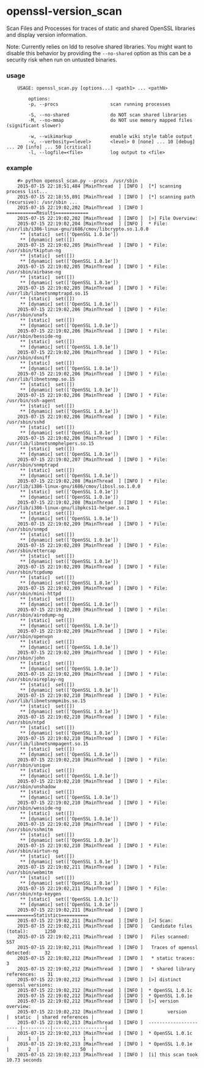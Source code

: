# openssl-version_scan
Scan Files and Processes for traces of static and shared OpenSSL libraries and display version information.

Note: Currently relies on ldd to resolve shared libraries. You might want to disable this behavior by providing the ```--no-shared``` option as this can be a security risk when run on untusted binaries.

### usage

        USAGE: openssl_scan.py [options...] <path1> ... <pathN>

            options:
            -p, --procs                   scan running processes

            -S, --no-shared               do NOT scan shared libraries
            -M, --no-mmap                 do NOT use memory mapped files (significant slower)

            -w, --wikimarkup              enable wiki style table output
            -v, --verbosity=<level>       <level> 0 [none] ... 10 [debug] ... 20 [info] ... 50 [critical]
            -l, --logfile=<file>          log output to <file>



### example

        #> python openssl_scan.py --procs  /usr/sbin
        2015-07-15 22:18:51,484 [MainThread  ] [INFO ]  [*] scanning process list...
        2015-07-15 22:18:55,891 [MainThread  ] [INFO ]  [*] scanning path (recursive): /usr/sbin ...
        2015-07-15 22:19:02,202 [MainThread  ] [INFO ]  ===========Results============
        2015-07-15 22:19:02,202 [MainThread  ] [INFO ]  [>] File Overview:
        2015-07-15 22:19:02,204 [MainThread  ] [INFO ]  * File: /usr/lib/i386-linux-gnu/i686/cmov/libcrypto.so.1.0.0
         ** [static]  set(['OpenSSL 1.0.1e'])
         ** [dynamic] set([])
        2015-07-15 22:19:02,205 [MainThread  ] [INFO ]  * File: /usr/sbin/tkiptun-ng
         ** [static]  set([])
         ** [dynamic] set(['OpenSSL 1.0.1e'])
        2015-07-15 22:19:02,205 [MainThread  ] [INFO ]  * File: /usr/sbin/airbase-ng
         ** [static]  set([])
         ** [dynamic] set(['OpenSSL 1.0.1e'])
        2015-07-15 22:19:02,205 [MainThread  ] [INFO ]  * File: /usr/lib/libnetsnmptrapd.so.15
         ** [static]  set([])
         ** [dynamic] set(['OpenSSL 1.0.1e'])
        2015-07-15 22:19:02,206 [MainThread  ] [INFO ]  * File: /usr/sbin/unafs
         ** [static]  set([])
         ** [dynamic] set(['OpenSSL 1.0.1e'])
        2015-07-15 22:19:02,206 [MainThread  ] [INFO ]  * File: /usr/sbin/besside-ng
         ** [static]  set([])
         ** [dynamic] set(['OpenSSL 1.0.1e'])
        2015-07-15 22:19:02,206 [MainThread  ] [INFO ]  * File: /usr/sbin/dsniff
         ** [static]  set([])
         ** [dynamic] set(['OpenSSL 1.0.1e'])
        2015-07-15 22:19:02,206 [MainThread  ] [INFO ]  * File: /usr/lib/libnetsnmp.so.15
         ** [static]  set([])
         ** [dynamic] set(['OpenSSL 1.0.1e'])
        2015-07-15 22:19:02,206 [MainThread  ] [INFO ]  * File: /usr/bin/ssh-agent
         ** [static]  set([])
         ** [dynamic] set(['OpenSSL 1.0.1e'])
        2015-07-15 22:19:02,206 [MainThread  ] [INFO ]  * File: /usr/sbin/sshd
         ** [static]  set([])
         ** [dynamic] set(['OpenSSL 1.0.1e'])
        2015-07-15 22:19:02,206 [MainThread  ] [INFO ]  * File: /usr/lib/libnetsnmphelpers.so.15
         ** [static]  set([])
         ** [dynamic] set(['OpenSSL 1.0.1e'])
        2015-07-15 22:19:02,207 [MainThread  ] [INFO ]  * File: /usr/sbin/snmptrapd
         ** [static]  set([])
         ** [dynamic] set(['OpenSSL 1.0.1e'])
        2015-07-15 22:19:02,208 [MainThread  ] [INFO ]  * File: /usr/lib/i386-linux-gnu/i686/cmov/libssl.so.1.0.0
         ** [static]  set(['OpenSSL 1.0.1e'])
         ** [dynamic] set(['OpenSSL 1.0.1e'])
        2015-07-15 22:19:02,208 [MainThread  ] [INFO ]  * File: /usr/lib/i386-linux-gnu/libpkcs11-helper.so.1
         ** [static]  set([])
         ** [dynamic] set(['OpenSSL 1.0.1e'])
        2015-07-15 22:19:02,209 [MainThread  ] [INFO ]  * File: /usr/sbin/snmpd
         ** [static]  set([])
         ** [dynamic] set(['OpenSSL 1.0.1e'])
        2015-07-15 22:19:02,209 [MainThread  ] [INFO ]  * File: /usr/sbin/ettercap
         ** [static]  set([])
         ** [dynamic] set(['OpenSSL 1.0.1e'])
        2015-07-15 22:19:02,209 [MainThread  ] [INFO ]  * File: /usr/sbin/tcpdump
         ** [static]  set([])
         ** [dynamic] set(['OpenSSL 1.0.1e'])
        2015-07-15 22:19:02,209 [MainThread  ] [INFO ]  * File: /usr/sbin/mini-httpd
         ** [static]  set([])
         ** [dynamic] set(['OpenSSL 1.0.1e'])
        2015-07-15 22:19:02,209 [MainThread  ] [INFO ]  * File: /usr/sbin/airodump-ng
         ** [static]  set([])
         ** [dynamic] set(['OpenSSL 1.0.1e'])
        2015-07-15 22:19:02,209 [MainThread  ] [INFO ]  * File: /usr/sbin/openvpn
         ** [static]  set([])
         ** [dynamic] set(['OpenSSL 1.0.1e'])
        2015-07-15 22:19:02,209 [MainThread  ] [INFO ]  * File: /usr/sbin/john
         ** [static]  set([])
         ** [dynamic] set(['OpenSSL 1.0.1e'])
        2015-07-15 22:19:02,209 [MainThread  ] [INFO ]  * File: /usr/sbin/aireplay-ng
         ** [static]  set([])
         ** [dynamic] set(['OpenSSL 1.0.1e'])
        2015-07-15 22:19:02,210 [MainThread  ] [INFO ]  * File: /usr/lib/libnetsnmpmibs.so.15
         ** [static]  set([])
         ** [dynamic] set(['OpenSSL 1.0.1e'])
        2015-07-15 22:19:02,210 [MainThread  ] [INFO ]  * File: /usr/sbin/ntpd
         ** [static]  set([])
         ** [dynamic] set(['OpenSSL 1.0.1e'])
        2015-07-15 22:19:02,210 [MainThread  ] [INFO ]  * File: /usr/lib/libnetsnmpagent.so.15
         ** [static]  set([])
         ** [dynamic] set(['OpenSSL 1.0.1e'])
        2015-07-15 22:19:02,210 [MainThread  ] [INFO ]  * File: /usr/sbin/unique
         ** [static]  set([])
         ** [dynamic] set(['OpenSSL 1.0.1e'])
        2015-07-15 22:19:02,210 [MainThread  ] [INFO ]  * File: /usr/sbin/unshadow
         ** [static]  set([])
         ** [dynamic] set(['OpenSSL 1.0.1e'])
        2015-07-15 22:19:02,210 [MainThread  ] [INFO ]  * File: /usr/sbin/wesside-ng
         ** [static]  set([])
         ** [dynamic] set(['OpenSSL 1.0.1e'])
        2015-07-15 22:19:02,210 [MainThread  ] [INFO ]  * File: /usr/sbin/sshmitm
         ** [static]  set([])
         ** [dynamic] set(['OpenSSL 1.0.1e'])
        2015-07-15 22:19:02,210 [MainThread  ] [INFO ]  * File: /usr/sbin/airtun-ng
         ** [static]  set([])
         ** [dynamic] set(['OpenSSL 1.0.1e'])
        2015-07-15 22:19:02,211 [MainThread  ] [INFO ]  * File: /usr/sbin/webmitm
         ** [static]  set([])
         ** [dynamic] set(['OpenSSL 1.0.1e'])
        2015-07-15 22:19:02,211 [MainThread  ] [INFO ]  * File: /usr/sbin/ntp-keygen
         ** [static]  set(['OpenSSL 1.0.1c'])
         ** [dynamic] set(['OpenSSL 1.0.1e'])
        2015-07-15 22:19:02,211 [MainThread  ] [INFO ]  ==========Statistics==========
        2015-07-15 22:19:02,211 [MainThread  ] [INFO ]  [>] Scan:
        2015-07-15 22:19:02,211 [MainThread  ] [INFO ]   Candidate files (total):      1250
        2015-07-15 22:19:02,211 [MainThread  ] [INFO ]   Files scanned:                 557
        2015-07-15 22:19:02,211 [MainThread  ] [INFO ]   Traces of openssl detected:     32
        2015-07-15 22:19:02,212 [MainThread  ] [INFO ]   * static traces:                 3
        2015-07-15 22:19:02,212 [MainThread  ] [INFO ]   * shared library references:    31
        2015-07-15 22:19:02,212 [MainThread  ] [INFO ]  [>] distinct openssl versions:
        2015-07-15 22:19:02,212 [MainThread  ] [INFO ]  * OpenSSL 1.0.1c
        2015-07-15 22:19:02,212 [MainThread  ] [INFO ]  * OpenSSL 1.0.1e
        2015-07-15 22:19:02,212 [MainThread  ] [INFO ]  [>] version overview:
        2015-07-15 22:19:02,212 [MainThread  ] [INFO ]         version         |  static  | shared references |
        2015-07-15 22:19:02,213 [MainThread  ] [INFO ]  ---------------------- |----------|-------------------|
        2015-07-15 22:19:02,213 [MainThread  ] [INFO ]  * OpenSSL 1.0.1c       |       1  |                1  |
        2015-07-15 22:19:02,213 [MainThread  ] [INFO ]  * OpenSSL 1.0.1e       |       2  |               50  |
        2015-07-15 22:19:02,213 [MainThread  ] [INFO ]  [i] this scan took 10.73 seconds
